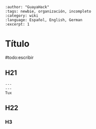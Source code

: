 ```{post} 2023-06-30
:author: "GuayaHack"
:tags: newbie, organización, incompleto
:category: wiki
:language: Español, English, German
:excerpt: 1
```

# Título

#todo:escribir

## H21


```{figure} template.md-data/tux.png
---
---
Tux
```



## H22

### H3


